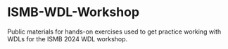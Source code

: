 # ISMB-WDL-Workshop
Public materials for hands-on exercises used to get practice working with WDLs for the ISMB 2024 WDL workshop.

